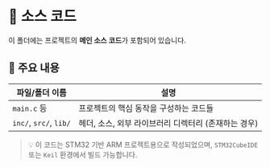 # 🧠 소스 코드

이 폴더에는 프로젝트의 **메인 소스 코드**가 포함되어 있습니다.

## 📌 주요 내용

| 파일/폴더 이름        | 설명                            |
|----------------------|---------------------------------|
| `main.c` 등           | 프로젝트의 핵심 동작을 구성하는 코드들 |
| `inc/`, `src/`, `lib/` | 헤더, 소스, 외부 라이브러리 디렉터리 (존재하는 경우) |

> 💡 이 코드는 STM32 기반 ARM 프로젝트용으로 작성되었으며, `STM32CubeIDE` 또는 `Keil` 환경에서 빌드 가능합니다.
